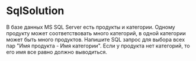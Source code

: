 # SqlSolution

В базе данных MS SQL Server есть продукты и категории. Одному продукту может соответствовать много категорий, в одной категории может быть много продуктов.
Напишите SQL запрос для выбора всех пар "Имя продукта - Имя категории". Если у продукта нет категорий, то его имя все равно должно выводиться.
